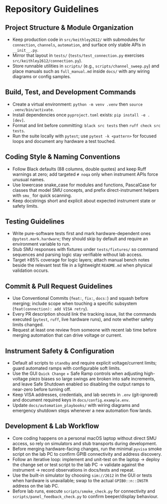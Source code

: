 # Repository Guidelines

## Project Structure & Module Organization
- Keep production code in `src/keithley2612/` with submodules for `connection`, `channels`, `automation`, and surface only stable APIs in `__init__.py`.
- Mirror that layout in `tests/` (`tests/test_connection.py` exercises `src/keithley2612/connection.py`).
- Store runnable utilities in `scripts/` (e.g., `scripts/channel_sweep.py`) and place manuals such as `full_manual.md` inside `docs/` with any wiring diagrams or config samples.

## Build, Test, and Development Commands
- Create a virtual environment: `python -m venv .venv` then `source .venv/bin/activate`.
- Install dependencies once `pyproject.toml` exists: `pip install -e .[dev]`.
- Format and lint before committing: `black src tests` then `ruff check src tests`.
- Run the suite locally with `pytest`; use `pytest -k <pattern>` for focused loops and document any hardware a test touched.

## Coding Style & Naming Conventions
- Follow Black defaults (88 columns, double quotes) and keep Ruff warnings at zero; add targeted `# noqa` only when instrument APIs force unusual names.
- Use lowercase snake_case for modules and functions, PascalCase for classes that model SMU concepts, and prefix direct-instrument helpers with `smu_` for quick scanning.
- Keep docstrings short and explicit about expected instrument state or safety limits.

## Testing Guidelines
- Write pure-software tests first and mark hardware-dependent ones `@pytest.mark.hardware`; they should skip by default and require an environment variable to run.
- Stub SMU responses with fixtures under `tests/fixtures/` so command sequences and parsing logic stay verifiable without lab access.
- Target ≥85% coverage for logic layers; attach manual bench notes beside the relevant test file in a lightweight `README.md` when physical validation occurs.

## Commit & Pull Request Guidelines
- Use Conventional Commits (`feat:`, `fix:`, `docs:`) and squash before merging; include scope when touching a specific subsystem (`feat(connection): add VISA retry`).
- Every PR description should link the tracking issue, list the commands executed (`pytest`, `ruff`, live hardware runs), and note whether safety limits changed.
- Request at least one review from someone with recent lab time before merging automation that can drive voltage or current.

## Instrument Safety & Configuration
- Default all scripts to `standby` and require explicit voltage/current limits; guard automated ramps with configurable soft limits.
- Use the GUI `Quick Change` + Safe Ramp controls when adjusting high-voltage piezo biases so large swings are broken into safe increments, and leave Safe Shutdown enabled so disabling the output ramps to near-zero before turning off.
- Keep VISA addresses, credentials, and lab secrets in `.env` (git-ignored) and document required keys in `docs/config.example.env`.
- Update `docs/automation_playbooks/` with wiring diagrams and emergency shutdown steps whenever a new automation flow lands.

## Development & Lab Workflow
- Core coding happens on a personal macOS laptop without direct SMU access, so rely on simulators and stub transports during development.
- Before merging hardware-facing changes, run the minimal `pyvisa` smoke script on the lab PC to confirm GPIB connectivity and address discovery.
- Follow an iterative loop: implement and unit-test on the laptop → deploy the change set or test script to the lab PC → validate against the instrument → record observations in docs/tests and repeat.
- Use the built-in simulator by choosing `sim://2612` in the GUI or tests when hardware is unavailable; swap to the actual `GPIB0::n::INSTR` address on the lab PC.
- Before lab runs, execute `scripts/smoke_check.py` for connectivity and `scripts/panel_feedback_check.py` to confirm beeper/display behaviour.
